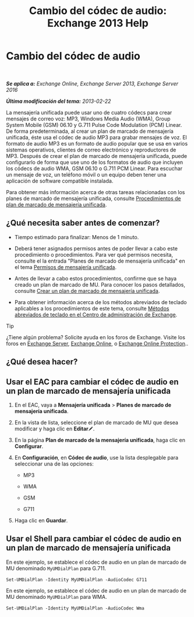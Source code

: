 ﻿---
title: 'Cambio del códec de audio: Exchange 2013 Help'
TOCTitle: Cambio del códec de audio
ms:assetid: 139b2ccd-28c5-46c0-9050-777f4f59aade
ms:mtpsurl: https://technet.microsoft.com/es-es/library/Aa996342(v=EXCHG.150)
ms:contentKeyID: 49895484
ms.date: 05/22/2018
mtps_version: v=EXCHG.150
ms.translationtype: MT
---

# Cambio del códec de audio

 

_**Se aplica a:** Exchange Online, Exchange Server 2013, Exchange Server 2016_

_**Última modificación del tema:** 2013-02-22_

La mensajería unificada puede usar uno de cuatro códecs para crear mensajes de correo voz: MP3, Windows Media Audio (WMA), Group System Mobile (GSM) 06.10 y G.711 Pulse Code Modulation (PCM) Linear. De forma predeterminada, al crear un plan de marcado de mensajería unificada, éste usa el códec de audio MP3 para grabar mensajes de voz. El formato de audio MP3 es un formato de audio popular que se usa en varios sistemas operativos, clientes de correo electrónico y reproductores de MP3. Después de crear el plan de marcado de mensajería unificada, puede configurarlo de forma que use uno de los formatos de audio que incluyen los códecs de audio WMA, GSM 06.10 o G.711 PCM Linear. Para escuchar un mensaje de voz, un teléfono móvil o un equipo deben tener una aplicación de software compatible instalada.

Para obtener más información acerca de otras tareas relacionadas con los planes de marcado de mensajería unificada, consulte [Procedimientos de plan de marcado de mensajería unificada](um-dial-plan-procedures-exchange-2013-help.md).

## ¿Qué necesita saber antes de comenzar?

  - Tiempo estimado para finalizar: Menos de 1 minuto.

  - Deberá tener asignados permisos antes de poder llevar a cabo este procedimiento o procedimientos. Para ver qué permisos necesita, consulte el la entrada "Planes de marcado de mensajería unificada" en el tema [Permisos de mensajería unificada](unified-messaging-permissions-exchange-2013-help.md).

  - Antes de llevar a cabo estos procedimientos, confirme que se haya creado un plan de marcado de MU. Para conocer los pasos detallados, consulte [Crear un plan de marcado de mensajería unificada](create-a-um-dial-plan-exchange-2013-help.md).

  - Para obtener información acerca de los métodos abreviados de teclado aplicables a los procedimientos de este tema, consulte [Métodos abreviados de teclado en el Centro de administración de Exchange](keyboard-shortcuts-in-the-exchange-admin-center-exchange-online-protection-help.md).


> [!TIP]
> ¿Tiene algún problema? Solicite ayuda en los foros de Exchange. Visite los foros en <A href="https://go.microsoft.com/fwlink/p/?linkid=60612">Exchange Server</A>, <A href="https://go.microsoft.com/fwlink/p/?linkid=267542">Exchange Online</A>, o <A href="https://go.microsoft.com/fwlink/p/?linkid=285351">Exchange Online Protection</A>..



## ¿Qué desea hacer?

## Usar el EAC para cambiar el códec de audio en un plan de marcado de mensajería unificada

1.  En el EAC, vaya a **Mensajería unificada** \> **Planes de marcado de mensajería unificada**.

2.  En la vista de lista, seleccione el plan de marcado de MU que desea modificar y haga clic en **Editar**![Icono Editar](images/Bb124582.6f53ccb2-1f13-4c02-bea0-30690e6ea71d(EXCHG.150).gif "Icono Editar").

3.  En la página **Plan de marcado de la mensajería unificada**, haga clic en **Configurar**.

4.  En **Configuración**, en **Códec de audio**, use la lista desplegable para seleccionar una de las opciones:
    
      - MP3
    
      - WMA
    
      - GSM
    
      - G711

5.  Haga clic en **Guardar**.

## Usar el Shell para cambiar el códec de audio en un plan de marcado de mensajería unificada

En este ejemplo, se establece el códec de audio en un plan de marcado de MU denominado `MyUMDialPlan` para G.711.

    Set-UMDialPlan -Identity MyUMDialPlan -AudioCodec G711

En este ejemplo, se establece el códec de audio en un plan de marcado de MU denominado `MyUMDialPlan` para WMA.

    Set-UMDialPlan -Identity MyUMDialPlan -AudioCodec Wma


